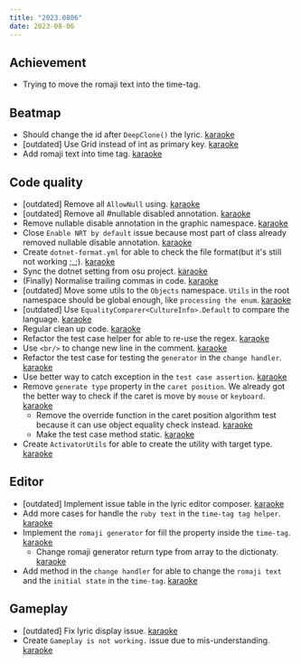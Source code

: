 ```yaml
---
title: "2023.0806"
date: 2023-08-06
---
```


## Achievement

- Trying to move the romaji text into the time-tag.

## Beatmap

- Should change the id after `DeepClone()` the lyric. [karaoke](#2054@andy840119)
- [outdated] Use Grid instead of int as primary key. [karaoke](#2040@andy840119)
- Add romaji text into time tag. [karaoke](#2070@andy840119)

## Code quality

- [outdated] Remove all `AllowNull` using. [karaoke](#1511@andy840119)
- [outdated] Remove all #nullable disabled annotation. [karaoke](#1986@andy840119)
- Remove nullable disable annotation in the graphic namespace. [karaoke](#2064@andy840119)
- Close `Enable NRT by default` issue because most part of class already removed nullable disable annotation. [karaoke](#1390@andy840119)
- Create `dotnet-format.yml` for able to check the file format(but it's still not working ;\_;). [karaoke](#2065@andy840119)
- Sync the dotnet setting from osu project. [karaoke](#2066@andy840119)
- (Finally) Normalise trailing commas in code. [karaoke](#991#2067@andy840119)
- [outdated] Move some utils to the `Objects` namespace. `Utils` in the root namespace should be global enough, like `processing the enum`. [karaoke](#1206@andy840119)
- [outdated] Use `EqualityComparer<CultureInfo>.Default` to compare the language. [karaoke](#1117@andy840119)
- Regular clean up code. [karaoke](#2068@andy840119)
- Refactor the test case helper for able to re-use the regex. [karaoke](#2073@andy840119)
- Use `<br/>` to change new line in the comment. [karaoke](#2072#2074@andy840119)
- Refactor the test case for testing the `generator` in the `change handler`. [karaoke](#2080@andy840119)
- Use better way to catch exception in the `test case assertion`. [karaoke](#2081@andy840119)
- Remove `generate type` property in the `caret position`. We already got the better way to check if the caret is move by `mouse` or `keyboard`. [karaoke](#2082@andy840119)
  - Remove the override function in the caret position algorithm test because it can use object equality check instead. [karaoke](#2083@andy840119)
  - Make the test case method static. [karaoke](#2085@andy840119)
- Create `ActivatorUtils` for able to create the utility with target type. [karaoke](#2086@andy840119)

## Editor

- [outdated] Implement issue table in the lyric editor composer. [karaoke](#1728@andy840119)
- Add more cases for handle the `ruby text` in the `time-tag tag helper`. [karaoke](#2076@andy840119)
- Implement the `romaji generator` for fill the property inside the `time-tag`. [karaoke](#2077@andy840119)
  - Change romaji generator return type from array to the dictionaty. [karaoke](#2078@andy840119)
- Add method in the `change handler` for able to change the `romaji text` and the `initial state` in the `time-tag`. [karaoke](#2079@andy840119)

## Gameplay

- [outdated] Fix lyric display issue. [karaoke](#1641@andy840119)
- Create `Gameplay is not working.` issue due to mis-understanding. [karaoke](#2071@andy840119)
